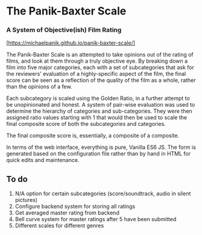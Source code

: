 # The Panik-Baxter Scale
### A System of Objective(ish) Film Rating

[https://michaelpanik.github.io/panik-baxter-scale/]

The Panik-Baxter Scale is an attempted to take opinions out of the rating of films, and look at them through a truly objective eye. By breaking down a film into five major categories, each with a set of subcategories that ask for the reviewers' evaluation of a highly-specific aspect of the film, the final score can be seen as a reflection of the quality of the film as a whole, rather than the opinions of a few.

Each subcategory is scaled using the Golden Ratio, in a further attempt to be unopinionated and honest. A system of pair-wise evaluation was used to determine the hierarchy of categories and sub-categories. They were then assigned ratio values starting with 1 that would then be used to scale the final composite score of both the subcategories and categories.

The final composite score is, essentially, a composite of a composite.

In terms of the web interface, everything is pure, Vanilla ES6 JS. The form is generated based on the configuration file rather than by hand in HTML for quick edits and maintenance.

## To do
1. N/A option for certain subcategories (score/soundtrack, audio in silent pictures)
1. Configure backend system for storing all ratings
1. Get averaged master rating from backend
1. Bell curve system for master ratings after 5 have been submitted
1. Different scales for different genres
